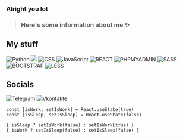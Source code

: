  ### Alright you lot
> ### Here's some information about me ✨

## My stuff
![Python](https://img.shields.io/badge/-Python-2d333b?style=for-the-badge&logo=python)
<img src="https://img.shields.io/badge/HTML-2d333b?style=for-the-badge&logo=html5"/>
![CSS](https://img.shields.io/badge/-CSS-2d333b?style=for-the-badge&logo=css3)
![JavaScript](https://img.shields.io/badge/-JavaScript-2d333b?style=for-the-badge&logo=JavaScript)
![REACT](https://img.shields.io/badge/-REACT-2d333b?style=for-the-badge&logo=React)
![PHPMYADMIN](https://img.shields.io/badge/-PHPMYADMIN-2d333b?style=for-the-badge&logo=PHPMyAdmin)
![SASS](https://img.shields.io/badge/-SASS-2d333b?style=for-the-badge&logo=Sass)
![BOOTSTRAP](https://img.shields.io/badge/-BOOTSTRAP-2d333b?style=for-the-badge&logo=BOOTSTRAP)
![LESS](https://img.shields.io/badge/-LESS-2d333b?style=for-the-badge&logo=LESS)
## Socials
[![Telegram](https://img.shields.io/badge/-Telegram-2d333b?style=for-the-badge&logo=telegram&logoColor=27A0D9)](https://t.me/sc0ffs)
[![Vkontakte](https://img.shields.io/badge/-Vkontakte-2d333b?style=for-the-badge&logo=Vk&logoColor=4F7DB3)](https://vk.com/scffs)
<!-- ![PHP](https://img.shields.io/badge/-PHP-2d333b?style=for-the-badge&logo=PHP) -->

```JS
const [isWork, setIsWork] = React.useState(true)
const [isSleep, setIsSleep] = React.useState(false)

{ isSleep ? setIsWork(false) : setIsWork(true) }
{ isWork ? setIsSleep(false) : setIsSleep(false) }
```
